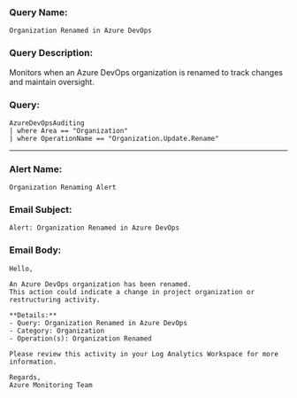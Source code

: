 ### Query Name:  
`Organization Renamed in Azure DevOps`

### Query Description:  
Monitors when an Azure DevOps organization is renamed to track changes and maintain oversight.

### Query:  
```kql
AzureDevOpsAuditing
| where Area == "Organization"
| where OperationName == "Organization.Update.Rename"
```

---

### Alert Name:  
`Organization Renaming Alert`

### Email Subject:  
`Alert: Organization Renamed in Azure DevOps`

### Email Body:  
```
Hello,

An Azure DevOps organization has been renamed.  
This action could indicate a change in project organization or restructuring activity.

**Details:**  
- Query: Organization Renamed in Azure DevOps  
- Category: Organization  
- Operation(s): Organization Renamed

Please review this activity in your Log Analytics Workspace for more information.

Regards,  
Azure Monitoring Team
```
